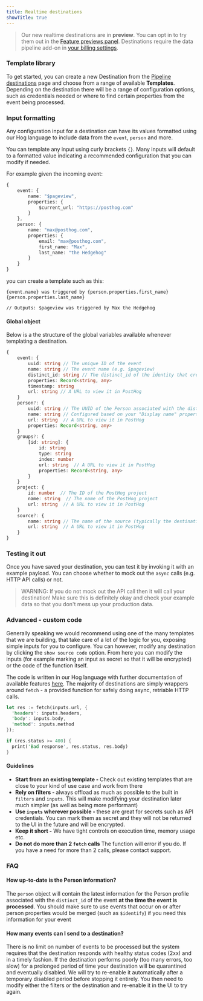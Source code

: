 ```yaml
---
title: Realtime destinations
showTitle: true
---
```


> Our new realtime destinations are in <b>preview</b>. You can opt in to try them out in the [Feature previews panel](https://us.posthog.com/#panel=feature-previews). Destinations require the data pipeline add-on in [your billing settings](https://us.posthog.com/organization/billing).


### Template library

To get started, you can create a new Destination from the [Pipeline destinations](https://us.posthog.com/pipeline/destinations) page and choose from a range of available <b>Templates</b>. Depending on the destination there will be a range of configuration options, such as credentials needed or where to find certain properties from the event being processed. 


### Input formatting

Any configuration input for a destination can have its values formatted using our Hog language to include data from the `event`, `person` and more.

You can template any input using curly brackets `{}`. Many inputs will default to a formatted value indicating a recommended configuration that you can modify if needed. 

For example given the incoming event:

```typescript
{
    event: {
        name: "$pageview",
        properties: {
            $current_url: "https://posthog.com"
        }
    },
    person: {
        name: "max@posthog.com",
        properties: {
            email: "max@posthog.com",
            first_name: "Max",
            last_name: "the Hedgehog"
        }
    }
}
```

you can create a template such as this:

```
{event.name} was triggered by {person.properties.first_name} {person.properties.last_name}

// Outputs: $pageview was triggered by Max the Hedgehog
```


#### Global object

Below is a the structure of the global variables available whenever templating a destination.

```typescript
{
    event: {
        uuid: string // The unique ID of the event
        name: string // The event name (e.g. $pageview)
        distinct_id: string // The distinct_id of the identity that created the event
        properties: Record<string, any>
        timestamp: string
        url: string // A URL to view it in PostHog
    }
    person?: {
        uuid: string // The UUID of the Person associated with the distinct_id of the event
        name: string // Configured based on your "Display name" property in PostHog
        url: string  // A URL to view it in PostHog
        properties: Record<string, any>
    }
    groups?: {
        [id: string]: {
            id: string
            type: string
            index: number
            url: string  // A URL to view it in PostHog
            properties: Record<string, any>
        }
    }
    project: {
        id: number  // The ID of the PostHog project
        name: string  // The name of the PostHog project
        url: string  // A URL to view it in PostHog
    }
    source?: {
        name: string // The name of the source (typically the destination name)
        url: string  // A URL to view it in PostHog
    }
}
```

### Testing it out

Once you have saved your destination, you can test it by invoking it with an example payload. You can choose whether to mock out the `async` calls (e.g. HTTP API calls) or not.

> WARNING: If you do not mock out the API call then it will call your destination! Make sure this is definitely okay and check your example data so that you don't mess up your production data.


### Advanced - custom code

Generally speaking we would recommend using one of the many templates that we are building, that take care of a lot of the logic for you, exposing simple inputs for you to configure. You can however, modify any destination by clicking the `show source code` option. From here you can modify the inputs (for example marking an input as secret so that it will be encrypted) or the code of the function itself.

The code is written in our Hog language with further documentation of available features [here](/docs/hog). The majority of destinations are simply wrappers around `fetch` - a provided function for safely doing async, retriable HTTP calls.

```rust
let res := fetch(inputs.url, {
  'headers': inputs.headers,
  'body': inputs.body,
  'method': inputs.method
});

if (res.status >= 400) {
  print('Bad response', res.status, res.body)
}
```

#### Guidelines
- <b>Start from an existing template - </b> Check out existing templates that are close to your kind of use case and work from there
- <b>Rely on filters - </b> always offload as much as possible to the built in `filters` and `inputs`. This will make modifying your destination later much simpler (as well as being more performant)
- <b>Use `inputs` wherever possible - </b> these are great for secrets such as API credentials. You can mark them as secret and they will not be returned to the UI in the future and will be encrypted.
- <b>Keep it short -</b> We have tight controls on execution time, memory usage etc.
- <b>Do not do more than 2 `fetch` calls</b> The function will error if you do. If you have a need for more than 2 calls, please contact support.

### FAQ

#### How up-to-date is the Person information?

The `person` object will contain the latest information for the Person profile associated with the `distinct_id` of the event <b>at the time the event is processed</b>. You should make sure to use events that occur on or after person properties would be merged (such as `$identify`) if you need this information for your event

#### How many events can I send to a destination?

There is no limit on number of events to be processed but the system requires that the destination responds with healthy status codes (2xx) and in a timely fashion. If the destination performs poorly (too many errors, too slow) for a prolonged period of time your destination will be quarantined and eventually disabled. We will try to re-enable it automatically after a temporary disabled period before stopping it entirely. You then need to modify either the filters or the destination and re-enable it in the UI to try again.